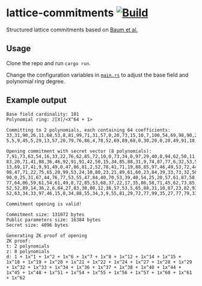 # lattice-commitments [![Build](https://img.shields.io/circleci/build/github/chancehudson/lattice-commitments/main)](https://dl.circleci.com/status-badge/redirect/gh/chancehudson/lattice-commitments/tree/main)

Structured lattice commitments based on [Baum et al.](https://eprint.iacr.org/2016/997.pdf)

## Usage

Clone the repo and run `cargo run`.

Change the configuration variables in [`main.rs`](./src/main.rs#L19) to adjust the base field and polynomial ring degree.

## Example output

```
Base field cardinality: 101
Polynomial ring: ℤ[X]/<X^64 + 1>

Committing to 2 polynomials, each containing 64 coefficients:
33,31,90,26,11,68,53,8,81,99,71,31,57,0,20,73,15,10,7,100,54,69,98,90,29,26,91,79,33,37,57,35,82,97,38,4,58,40,54,44,44,27,97,79,45,68,92,88,52,90,20,98,74,11,42,17,92,24,29,71,43,87,73,30,
5,5,9,45,5,29,13,57,20,79,76,86,4,78,52,69,89,68,0,30,20,0,20,49,91,18,55,22,43,91,63,4,73,86,60,17,56,0,86,80,15,45,41,41,3,12,79,23,69,13,36,39,34,61,66,25,18,56,11,9,39,80,24,78

Opening commitment with secret vector (8 polynomials):
7,91,73,63,54,16,33,22,76,62,85,72,10,0,73,34,0,97,29,40,0,94,62,50,11,24,75,42,93,6,59,27,80,53,99,79,27,15,67,5,44,86,68,63,98,96,49,21,30,30,90,51,97,29,91,27,57,26,84,89,56,5,43,
83,20,71,41,88,36,46,92,91,91,42,50,15,34,85,88,31,9,74,87,77,6,32,53,58,51,19,7,26,73,56,58,66,91,61,52,12,99,56,99,42,39,85,21,17,18,53,52,25,19,94,54,94,62,27,51,86,53,70,66,10,14,96,
13,69,17,41,9,91,49,0,47,86,81,2,52,78,41,71,19,88,85,97,46,49,53,72,44,39,99,7,5,75,3,13,19,66,37,17,72,13,51,79,43,72,64,90,87,59,4,24,74,4,61,84,80,9,68,77,77,23,2,15,14,12,82,
98,47,71,22,75,65,20,99,53,24,10,80,23,21,89,61,60,23,84,39,33,73,32,50,51,70,48,75,74,43,87,91,95,85,53,54,12,48,82,50,21,54,64,71,3,99,40,33,73,99,48,84,36,92,91,84,57,44,36,61,55,49,63,
90,0,25,31,67,44,76,77,53,55,47,84,40,70,53,39,40,54,25,20,57,61,87,58,3,52,27,77,65,50,91,59,21,85,14,91,94,80,15,85,55,88,24,28,99,44,96,3,97,87,62,82,35,73,23,36,8,72,63,39,6,19,15,
77,64,86,59,61,54,61,49,8,72,85,53,68,37,22,17,35,86,58,71,45,62,73,85,86,58,77,55,40,92,44,58,29,92,43,33,50,69,15,66,31,55,20,31,1,66,22,85,16,20,73,41,71,50,5,77,57,81,50,3,66,68,48,
52,52,89,14,36,2,6,84,27,83,30,80,12,36,57,53,5,65,88,31,10,87,23,82,93,44,37,38,16,6,26,97,75,19,79,66,12,27,20,94,74,23,94,88,28,47,17,79,37,47,12,72,59,74,70,29,64,41,4,66,22,82,31,
52,63,34,33,97,46,15,0,34,88,55,34,3,9,55,81,29,72,77,99,35,27,77,79,33,75,86,14,96,96,5,79,14,81,34,17,92,3,40,66,1,14,52,79,33,98,36,92,52,88,94,45,31,99,65,81,64,43,44,45,97,56,1

Commitment opening is valid!

Commitment size: 131072 bytes
Public parameters size: 16384 bytes
Secret size: 4096 bytes

Generating ZK proof of opening
ZK proof:
t: 2 polynomials
z: 8 polynomials
d: 1 + 1x^1 + 1x^2 + 1x^6 + 1x^7 + 1x^8 + 1x^12 + 1x^14 + 1x^15 + 1x^18 + 1x^19 + 1x^20 + 1x^21 + 1x^22 + 1x^24 + 1x^27 + 1x^28 + 1x^29 + 1x^32 + 1x^33 + 1x^34 + 1x^36 + 1x^37 + 1x^38 + 1x^40 + 1x^44 + 1x^45 + 1x^48 + 1x^51 + 1x^54 + 1x^55 + 1x^56 + 1x^57 + 1x^60 + 1x^61 + 1x^62
```
